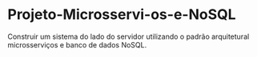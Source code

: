 # Projeto-Microsservi-os-e-NoSQL
Construir um sistema do lado do servidor utilizando o padrão arquitetural microsserviços e banco de dados NoSQL.

